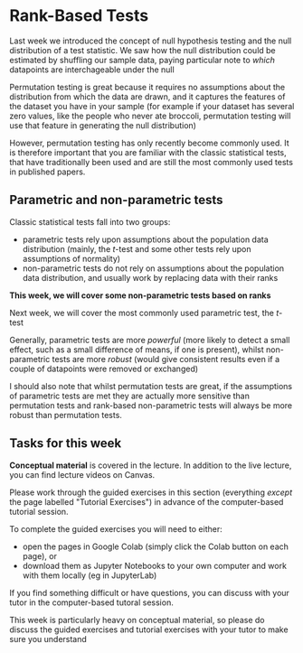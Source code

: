 # Rank-Based Tests

Last week we introduced the concept of null hypothesis testing and the
null distribution of a test statistic. We saw how the null
distribution could be estimated by shuffling our sample data, paying
particular note to *which* datapoints are interchageable under
the null

Permutation testing is great because it requires no assumptions about
the distribution from which the data are drawn, and it captures the
features of the dataset you have in your sample (for example if your
dataset has several zero values, like the people who never ate
broccoli, permutation testing will use that feature in generating the
null distribution)

However, permutation testing has only recently become commonly
used. It is therefore important that you are familiar with the
classic statistical tests, that have traditionally been used and are
still the most commonly used tests in published papers.

## Parametric and non-parametric tests

Classic statistical tests fall into two groups:
* parametric tests rely upon assumptions about the population data distribution
(mainly, the $t$-test and some other tests rely upon assumptions of normality)
* non-parametric tests do not rely on assumptions about the population
  data distribution, and usually work by replacing data with their
  ranks
  
**This week, we will cover some non-parametric tests based on ranks**

Next week, we will cover the most commonly used parametric test, the $t$-test

Generally, parametric tests are more *powerful* (more likely to
detect a small effect, such as a small difference of means, if one is
present), whilst non-parametric tests are more *robust* (would
give consistent results even if a couple of datapoints were removed or
exchanged)

I should also note that whilst permutation tests are great, if the
assumptions of parametric tests are met they are actually more
sensitive than permutation tests and rank-based non-parametric tests
will always be more robust than permutation tests. 

## Tasks for this week

**Conceptual material** is covered in the lecture. In addition to the
live lecture, you can find lecture videos on Canvas.

Please work through the guided exercises in this section (everything
*except* the page labelled "Tutorial Exercises") in advance of
the computer-based tutorial session.

To complete the guided exercises you will need to either:

* open the pages in Google Colab (simply click the Colab button on each page), or
* download them as Jupyter Notebooks to your own computer and work
with them locally (eg in JupyterLab)

If you find something difficult or have questions, you can discuss
with your tutor in the computer-based tutoral session.

This week is particularly heavy on conceptual material, so please do
discuss the guided exercises and tutorial exercises with your tutor to
make sure you understand





